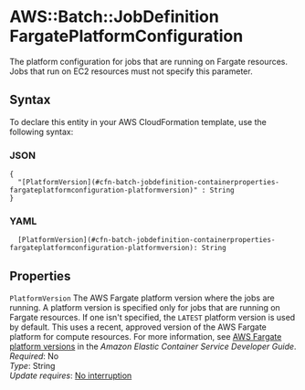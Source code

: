 # AWS::Batch::JobDefinition FargatePlatformConfiguration<a name="aws-properties-batch-jobdefinition-containerproperties-fargateplatformconfiguration"></a>

The platform configuration for jobs that are running on Fargate resources\. Jobs that run on EC2 resources must not specify this parameter\.

## Syntax<a name="aws-properties-batch-jobdefinition-containerproperties-fargateplatformconfiguration-syntax"></a>

To declare this entity in your AWS CloudFormation template, use the following syntax:

### JSON<a name="aws-properties-batch-jobdefinition-containerproperties-fargateplatformconfiguration-syntax.json"></a>

```
{
  "[PlatformVersion](#cfn-batch-jobdefinition-containerproperties-fargateplatformconfiguration-platformversion)" : String
}
```

### YAML<a name="aws-properties-batch-jobdefinition-containerproperties-fargateplatformconfiguration-syntax.yaml"></a>

```
  [PlatformVersion](#cfn-batch-jobdefinition-containerproperties-fargateplatformconfiguration-platformversion): String
```

## Properties<a name="aws-properties-batch-jobdefinition-containerproperties-fargateplatformconfiguration-properties"></a>

`PlatformVersion` <a name="cfn-batch-jobdefinition-containerproperties-fargateplatformconfiguration-platformversion"></a>
The AWS Fargate platform version where the jobs are running\. A platform version is specified only for jobs that are running on Fargate resources\. If one isn't specified, the `LATEST` platform version is used by default\. This uses a recent, approved version of the AWS Fargate platform for compute resources\. For more information, see [AWS Fargate platform versions](https://docs.aws.amazon.com/AmazonECS/latest/developerguide/platform_versions.html) in the _Amazon Elastic Container Service Developer Guide_\.  
_Required_: No  
_Type_: String  
_Update requires_: [No interruption](https://docs.aws.amazon.com/AWSCloudFormation/latest/UserGuide/using-cfn-updating-stacks-update-behaviors.html#update-no-interrupt)
